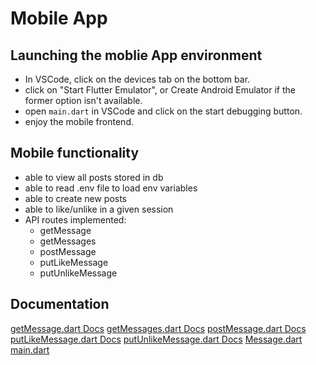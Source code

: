 # Mobile App

## Launching the moblie App environment

* In VSCode, click on the devices tab on the bottom bar.
* click on "Start Flutter Emulator", or Create Android Emulator if the former option isn't available.
* open `main.dart` in VSCode and click on the start debugging button.
* enjoy the mobile frontend.

## Mobile functionality

* able to view all posts stored in db
* able to read .env file to load env variables
* able to create new posts
* able to like/unlike in a given session
* API routes implemented:
  * getMessage
  * getMessages
  * postMessage
  * putLikeMessage
  * putUnlikeMessage

## Documentation

[getMessage.dart Docs](flutter/my_tutorial_app/doc/api/net_getMessage/getMessage.html)
[getMessages.dart Docs](flutter/my_tutorial_app/doc/api/net_getMessages/getMessages.html)
[postMessage.dart Docs](flutter/my_tutorial_app/doc/api/net_postMessage/postMessage.html)
[putLikeMessage.dart Docs](flutter/my_tutorial_app/doc/api/net_putLikeMessages/getMessages.html)
[putUnlikeMessage.dart Docs](flutter/my_tutorial_app/doc/api/net_putUnlikeMessages/getMessages.html)
[Message.dart](mobile/flutter/my_tutorial_app/doc/api/models_Message/models_Message-library.html)
[main.dart](mobile/flutter/my_tutorial_app/doc/api/main/main-library.html)
